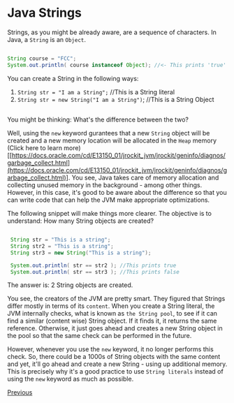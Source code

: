 # Java Strings

Strings, as you might be already aware, are a sequence of characters. In Java, a `String` is an `Object`.

```java

String course = "FCC";
System.out.println( course instanceof Object); //<- This prints 'true'
```

You can create a String in the following ways:

1. `String str = "I am a String";` //This is a String literal
2. `String str = new String("I am a String")`; //This is a String Object

##  

You might be thinking: What's the difference between the two?

Well, using the `new` keyword gurantees that a new `String` object will be created and a new memory location will be allocated in the `Heap` memory (Click here to learn more)[[https://docs.oracle.com/cd/E13150_01/jrockit_jvm/jrockit/geninfo/diagnos/garbage_collect.html](https://docs.oracle.com/cd/E13150_01/jrockit_jvm/jrockit/geninfo/diagnos/garbage_collect.html)]. You see, Java takes care of memory allocation and collecting unused memory in the background - among other things. However, in this case, it's good to be aware about the difference so that you can write code that can help the JVM make appropriate optimizations.

The following snippet will make things more clearer. The objective is to understand: How many String objects are created?

```java

 String str = "This is a string";
 String str2 = "This is a string";
 String str3 = new String("This is a string");

 System.out.println( str == str2 ); //This prints true
 System.out.println( str == str3 ); //This prints false
```

The answer is: 2 String objects are created.

You see, the creators of the JVM are pretty smart. They figured that Strings differ mostly in terms of its `content`. When you create a String literal, the JVM internally checks, what is known as `the String pool`, to see if it can find a similar (content wise) String object. If it finds it, it returns the same reference. Otherwise, it just goes ahead and creates a new String object in the pool so that the same check can be performed in the future.

However, whenever you use the `new` keyword, it no longer performs this check. So, there could be a 1000s of String objects with the same content and yet, it'll go ahead and create a new String - using up additional memory. This is precisely why it's a good practice to use `String literals` instead of using the `new` keyword as much as possible.

[Previous](Java-Basics)

